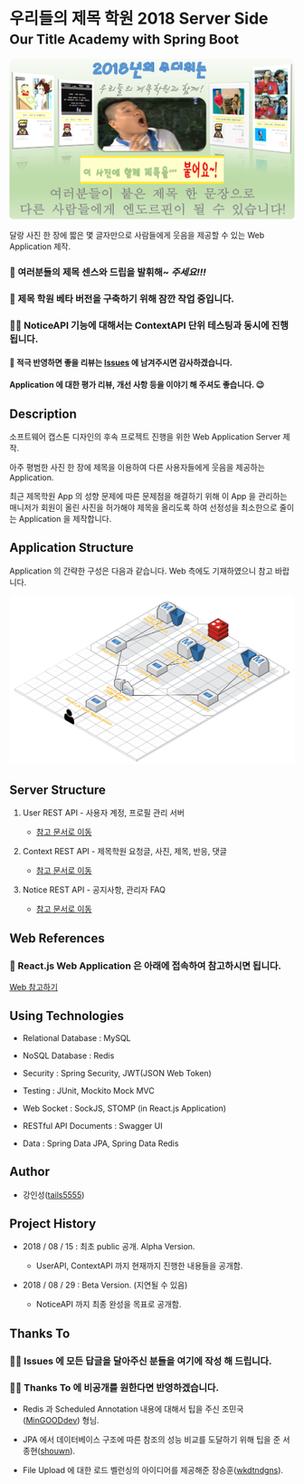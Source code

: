 # 우리들의 제목 학원 2018 Server Side<br/><small>Our Title Academy with Spring Boot</small>

![ota_application_description](https://github.com/tails5555/Our_Title_Academy_2018_Server/blob/master/image/ota_application_description.png)

달랑 사진 한 장에 짧은 몇 글자만으로 사람들에게 웃음을 제공할 수 있는 Web Application 제작.

<h3>🐸 여러분들의 제목 센스와 드립을 <b>발휘해~</b> <i>주세요!!!</i></h3>

<h3>🙋 제목 학원 베타 버전을 구축하기 위해 잠깐 작업 중입니다.</h3>

<h3>👩‍🔧  NoticeAPI 기능에 대해서는 ContextAPI 단위 테스팅과 동시에 진행됩니다.</h3>

#### 💬 적극 반영하면 좋을 리뷰는 [Issues](https://github.com/tails5555/Our_Title_Academy_2018_Server/issues) 에 남겨주시면 감사하겠습니다.

<h4>Application 에 대한 평가 리뷰, 개선 사항 등을 이야기 해 주셔도 좋습니다. 😉</h4>

## Description

소프트웨어 캡스톤 디자인의 후속 프로젝트 진행을 위한 Web Application Server 제작.

아주 평범한 사진 한 장에 제목을 이용하여 다른 사용자들에게 웃음을 제공하는 Application.

최근 제목학원 App 의 성향 문제에 따른 문제점을 해결하기 위해 이 App 을 관리하는 매니저가 회원이 올린 사진을 허가해야 제목을 올리도록 하여 선정성을 최소한으로 줄이는 Application 을 제작합니다.

## Application Structure

Application 의 간략한 구성은 다음과 같습니다. Web 측에도 기재하였으니 참고 바랍니다.

![Our_Title_Academy_App_Structure](https://github.com/tails5555/Our_Title_Academy_2018_Server/blob/master/image/Our_Title_Academy_App_Structure.png)

## Server Structure

1. User REST API - 사용자 계정, 프로필 관리 서버

    - [참고 문서로 이동](https://github.com/tails5555/Our_Title_Academy_2018_Server/tree/master/UserAPI)
    
2. Context REST API - 제목학원 요청글, 사진, 제목, 반응, 댓글

    - [참고 문서로 이동](https://github.com/tails5555/Our_Title_Academy_2018_Server/tree/master/ContextAPI)

3. Notice REST API - 공지사항, 관리자 FAQ

    - [참고 문서로 이동](https://github.com/tails5555/Our_Title_Academy_2018_Server/tree/master/NoticeAPI)

## Web References

<h3>📰 React.js Web Application 은 아래에 접속하여 참고하시면 됩니다.</h3>

[Web 참고하기](https://github.com/tails5555/Our_Title_Academy_2018_Web)

## Using Technologies

- Relational Database : MySQL

- NoSQL Database : Redis 

- Security : Spring Security, JWT(JSON Web Token)

- Testing : JUnit, Mockito Mock MVC

- Web Socket : SockJS, STOMP (in React.js Application)

- RESTful API Documents : Swagger UI

- Data : Spring Data JPA, Spring Data Redis

## Author

- 강인성([tails5555](http://github.com/tails5555))

## Project History

- 2018 / 08 / 15 : 최초 public 공개. Alpha Version.

    - UserAPI, ContextAPI 까지 현재까지 진행한 내용들을 공개함.
    
- 2018 / 08 / 29 : Beta Version. (지연될 수 있음)

    - NoticeAPI 까지 최종 완성을 목표로 공개함.

## Thanks To

<h3>🙇‍♀️ Issues 에 모든 답글을 달아주신 분들을 여기에 작성 해 드립니다.</h3>

<h3>🤷‍♀️ Thanks To 에 비공개를 원한다면 반영하겠습니다.</h3>

- Redis 과 Scheduled Annotation 내용에 대해서 팁을 주신 조민국([MinGOODdev](http://github.com/MinGOODdev)) 형님.

- JPA 에서 데이터베이스 구조에 따른 참조의 성능 비교를 도달하기 위해 팁을 준 서종현([shouwn](http://github.com/shouwn)).

- File Upload 에 대한 로드 벨런싱의 아이디어를 제공해준 장승훈([wkdtndgns](https://github.com/wkdtndgns)).